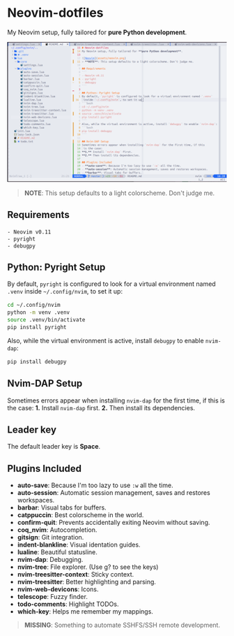 # Neovim-dotfiles
My Neovim setup, fully tailored for **pure Python development**.

![Neovim](assets/neovim.png)
> **NOTE**: This setup defaults to a light colorscheme. Don't judge me.

## Requirements
```
- Neovim v0.11
- pyright
- debugpy
```

## Python: Pyright Setup
By default, `pyright` is configured to look for a virtual environment named `.venv`
 inside `~/.config/nvim`, to set it up:
```bash
cd ~/.config/nvim
python -m venv .venv
source .venv/bin/activate
pip install pyright
```
Also, while the virtual environment is active, install `debugpy` to enable `nvim-dap`:
```bash
pip install debugpy
```

## Nvim-DAP Setup
Sometimes errors appear when installing `nvim-dap` for the first time, if this
 is the case:
**1.** Install `nvim-dap` first.
**2.** Then install its dependencies.

## Leader key
The default leader key is **Space**.

## Plugins Included
- **auto-save**: Because I'm too lazy to use `:w` all the time.
- **auto-session**: Automatic session management, saves and restores workspaces.
- **barbar**: Visual tabs for buffers.
- **catppuccin**: Best colorscheme in the world.
- **confirm-quit**: Prevents accidentally exiting Neovim without saving.
- **coq_nvim**: Autocompletion.
- **gitsign**: Git integration.
- **indent-blankline**: Visual identation guides.
- **lualine**: Beautiful statusline.
- **nvim-dap**: Debugging.
- **nvim-tree**: File explorer. (Use g? to see the keys)
- **nvim-treesitter-context**: Sticky context.
- **nvim-treesitter**: Better highlighting and parsing.
- **nvim-web-devicons**: Icons.
- **telescope**: Fuzzy finder.
- **todo-comments**: Highlight TODOs.
- **which-key**: Helps me remember my mappings.

> **MISSING**: Something to automate SSHFS/SSH remote development.

